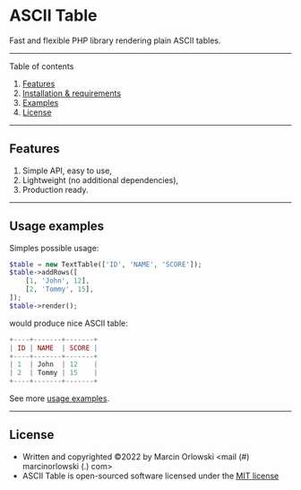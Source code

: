 # ASCII Table

Fast and flexible PHP library rendering plain ASCII tables.

---

Table of contents

1. [Features](#features)
1. [Installation & requirements](docs/setup.md)
1. [Examples](docs/examples.md)
1. [License](#license) 

---

## Features

1. Simple API, easy to use,
1. Lightweight (no additional dependencies),
1. Production ready.

---

## Usage examples

Simples possible usage:

```php
$table = new TextTable(['ID', 'NAME', 'SCORE']);
$table->addRows([
    [1, 'John', 12],
    [2, 'Tommy', 15],
]);
$table->render();
```

would produce nice ASCII table:

```php
+----+-------+-------+
| ID | NAME  | SCORE |
+----+-------+-------+
| 1  | John  | 12    |
| 2  | Tommy | 15    |
+----+-------+-------+
```

See more [usage examples](docs/examples.md).

---

## License

* Written and copyrighted &copy;2022 by Marcin Orlowski <mail (#) marcinorlowski (.) com>
* ASCII Table is open-sourced software licensed under
  the [MIT license](http://opensource.org/licenses/MIT)
